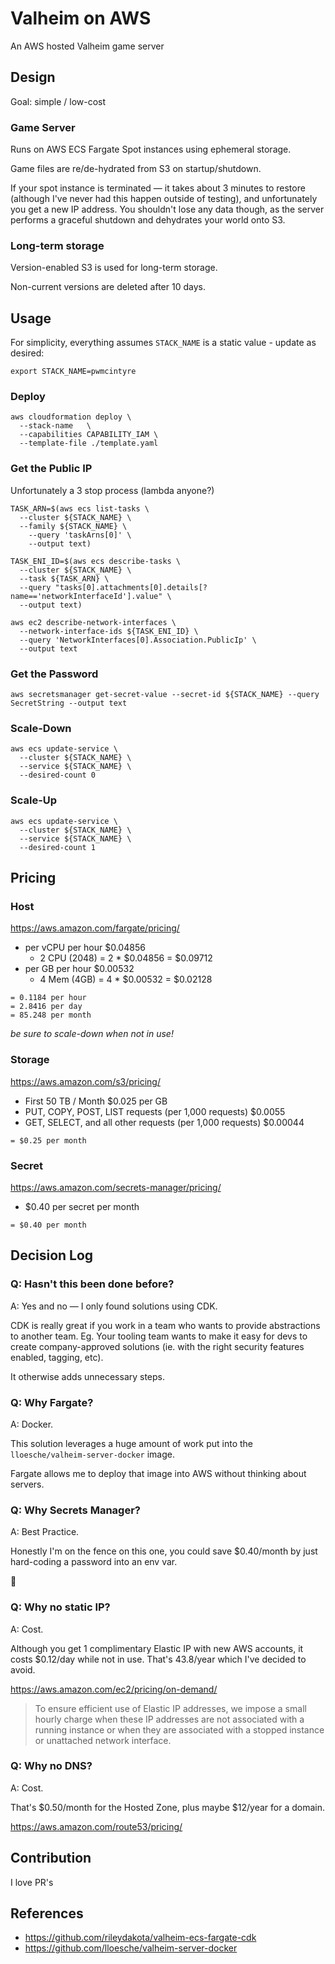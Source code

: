 # Valheim on AWS

An AWS hosted Valheim game server

## Design

Goal: simple / low-cost

### Game Server

Runs on AWS ECS Fargate Spot instances using ephemeral storage.

Game files are re/de-hydrated from S3 on startup/shutdown.

If your spot instance is terminated — it takes about 3 minutes to restore (although I've never had this happen outside of testing), and unfortunately you get a new IP address. You shouldn't lose any data though, as the server performs a graceful shutdown and dehydrates your world onto S3.

### Long-term storage

Version-enabled S3 is used for long-term storage.

Non-current versions are deleted after 10 days.

## Usage

For simplicity, everything assumes `STACK_NAME` is a static value - update as desired:

```shell
export STACK_NAME=pwmcintyre
```

### Deploy

```shell
aws cloudformation deploy \
  --stack-name   \
  --capabilities CAPABILITY_IAM \
  --template-file ./template.yaml
```

### Get the Public IP

Unfortunately a 3 stop process (lambda anyone?)

```shell
TASK_ARN=$(aws ecs list-tasks \
  --cluster ${STACK_NAME} \
  --family ${STACK_NAME} \
    --query 'taskArns[0]' \
    --output text)

TASK_ENI_ID=$(aws ecs describe-tasks \
  --cluster ${STACK_NAME} \
  --task ${TASK_ARN} \
  --query "tasks[0].attachments[0].details[?name=='networkInterfaceId'].value" \
  --output text)

aws ec2 describe-network-interfaces \
  --network-interface-ids ${TASK_ENI_ID} \
  --query 'NetworkInterfaces[0].Association.PublicIp' \
  --output text
```

### Get the Password

```shell
aws secretsmanager get-secret-value --secret-id ${STACK_NAME} --query SecretString --output text
```

### Scale-Down

```shell
aws ecs update-service \
  --cluster ${STACK_NAME} \
  --service ${STACK_NAME} \
  --desired-count 0
```

### Scale-Up

```shell
aws ecs update-service \
  --cluster ${STACK_NAME} \
  --service ${STACK_NAME} \
  --desired-count 1
```

## Pricing

### Host

https://aws.amazon.com/fargate/pricing/

- per vCPU per hour	$0.04856
  - 2 CPU (2048) = 2 * $0.04856 = $0.09712
- per GB per hour	$0.00532
  - 4 Mem (4GB)  = 4 * $0.00532 = $0.02128

```
= 0.1184 per hour
= 2.8416 per day
= 85.248 per month
```

*be sure to scale-down when not in use!*

### Storage

https://aws.amazon.com/s3/pricing/

- First 50 TB / Month	$0.025 per GB
- PUT, COPY, POST, LIST requests (per 1,000 requests)	$0.0055
- GET, SELECT, and all other requests (per 1,000 requests)	$0.00044

```
= $0.25 per month
```

### Secret

https://aws.amazon.com/secrets-manager/pricing/

- $0.40 per secret per month

```
= $0.40 per month
```

## Decision Log

### Q: Hasn't this been done before?

A: Yes and no — I only found solutions using CDK.

CDK is really great if you work in a team who wants to provide abstractions to another team. Eg. Your tooling team wants to make it easy for devs to create company-approved solutions (ie. with the right security features enabled, tagging, etc).

It otherwise adds unnecessary steps.

### Q: Why Fargate?

A: Docker.

This solution leverages a huge amount of work put into the `lloesche/valheim-server-docker` image.

Fargate allows me to deploy that image into AWS without thinking about servers.

### Q: Why Secrets Manager?

A: Best Practice.

Honestly I'm on the fence on this one, you could save $0.40/month by just hard-coding a password into an env var.

🤷

### Q: Why no static IP?

A: Cost.

Although you get 1 complimentary Elastic IP with new AWS accounts, it costs $0.12/day while not in use. That's 43.8/year which I've decided to avoid.

https://aws.amazon.com/ec2/pricing/on-demand/

> To ensure efficient use of Elastic IP addresses, we impose a small hourly charge when these IP addresses are not associated with a running instance or when they are associated with a stopped instance or unattached network interface.

### Q: Why no DNS?

A: Cost.

That's $0.50/month for the Hosted Zone, plus maybe $12/year for a domain.

https://aws.amazon.com/route53/pricing/

## Contribution

I love PR's

## References

- https://github.com/rileydakota/valheim-ecs-fargate-cdk
- https://github.com/lloesche/valheim-server-docker
